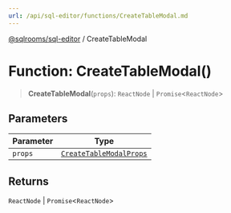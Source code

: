 ```yaml
---
url: /api/sql-editor/functions/CreateTableModal.md
---
```

[@sqlrooms/sql-editor](../index.md) / CreateTableModal

# Function: CreateTableModal()

> **CreateTableModal**(`props`): `ReactNode` | `Promise`<`ReactNode`>

## Parameters

| Parameter | Type |
| ------ | ------ |
| `props` | [`CreateTableModalProps`](../type-aliases/CreateTableModalProps.md) |

## Returns

`ReactNode` | `Promise`<`ReactNode`>

